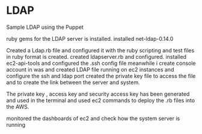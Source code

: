 # LDAP
Sample LDAP using the Puppet

ruby gems for the LDAP server is installed. installed net-ldap-0.14.0


Created a Ldap.rb file and configured it with the ruby scripting and test files in ruby format is created.
created ldapserver.rb and configured.
installed ec2-api-tools and configured the .ssh config file
meanwhile i create console account in was and created LDAP file running on ec2 instances and configure the ssh and ldap port 
created the private key file to access the file and to create the link between the server and system.

The private key , access key and security access key has been generated and used in the terminal and used ec2 commands to deploy the .rb files into the AWS.

monitored the dashboards of ec2 and check how the system server is running 
